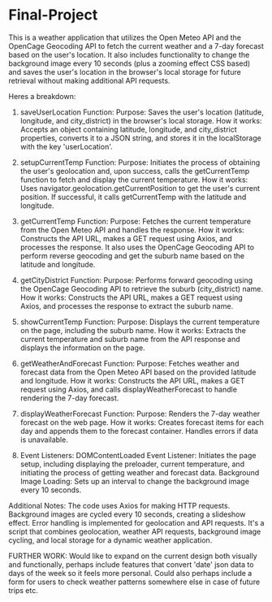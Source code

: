 # Final-Project

This is a weather application that utilizes the Open Meteo API and the OpenCage Geocoding API to fetch the current weather and a 7-day forecast based on the user's location. It also includes functionality to change the background image every 10 seconds (plus a zooming effect CSS based) and saves the user's location in the browser's local storage for future retrieval without making additional API requests.

Heres a breakdown:

1. saveUserLocation Function:
Purpose: Saves the user's location (latitude, longitude, and city_district) in the browser's local storage.
How it works: Accepts an object containing latitude, longitude, and city_district properties, converts it to a JSON string, and stores it in the localStorage with the key 'userLocation'.

2. setupCurrentTemp Function:
Purpose: Initiates the process of obtaining the user's geolocation and, upon success, calls the getCurrentTemp function to fetch and display the current temperature.
How it works: Uses navigator.geolocation.getCurrentPosition to get the user's current position. If successful, it calls getCurrentTemp with the latitude and longitude.

3. getCurrentTemp Function:
Purpose: Fetches the current temperature from the Open Meteo API and handles the response.
How it works: Constructs the API URL, makes a GET request using Axios, and processes the response. It also uses the OpenCage Geocoding API to perform reverse geocoding and get the suburb name based on the latitude and longitude.

4. getCityDistrict Function:
Purpose: Performs forward geocoding using the OpenCage Geocoding API to retrieve the suburb (city_district) name.
How it works: Constructs the API URL, makes a GET request using Axios, and processes the response to extract the suburb name.

5. showCurrentTemp Function:
Purpose: Displays the current temperature on the page, including the suburb name.
How it works: Extracts the current temperature and suburb name from the API response and displays the information on the page.

6. getWeatherAndForecast Function:
Purpose: Fetches weather and forecast data from the Open Meteo API based on the provided latitude and longitude.
How it works: Constructs the API URL, makes a GET request using Axios, and calls displayWeatherForecast to handle rendering the 7-day forecast.

7. displayWeatherForecast Function:
Purpose: Renders the 7-day weather forecast on the web page.
How it works: Creates forecast items for each day and appends them to the forecast container. Handles errors if data is unavailable.

8. Event Listeners:
DOMContentLoaded Event Listener: Initiates the page setup, including displaying the preloader, current temperature, and initiating the process of getting weather and forecast data.
Background Image Loading: Sets up an interval to change the background image every 10 seconds.

Additional Notes:
The code uses Axios for making HTTP requests.
Background images are cycled every 10 seconds, creating a slideshow effect.
Error handling is implemented for geolocation and API requests.
It's a script that combines geolocation, weather API requests, background image cycling, and local storage for a dynamic weather application.

FURTHER WORK: Would like to expand on the current design both visually and functionally, perhaps include features that convert 'date' json data to days of the week so it feels more personal. Could also perhaps include a form for users to check weather patterns somewhere else in case of future trips etc.